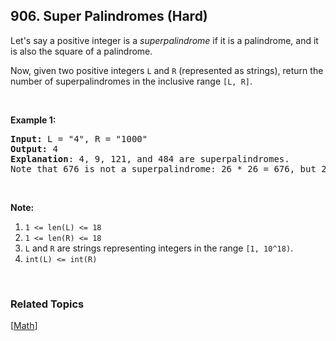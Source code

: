 <!--|This file generated by command(leetcode description); DO NOT EDIT.    |-->
<!--+----------------------------------------------------------------------+-->
<!--|@author    Openset <openset.wang@gmail.com>                           |-->
<!--|@link      https://github.com/openset                                 |-->
<!--|@home      https://github.com/openset/leetcode                        |-->
<!--+----------------------------------------------------------------------+-->

## 906. Super Palindromes (Hard)

<p>Let&#39;s say a positive integer is a&nbsp;<em>superpalindrome</em>&nbsp;if it is a palindrome, and it is also the square of a palindrome.</p>

<p>Now, given two positive&nbsp;integers <code>L</code> and <code>R</code> (represented as strings), return the number of superpalindromes in the inclusive range <code>[L, R]</code>.</p>

<p>&nbsp;</p>

<p><strong>Example 1:</strong></p>

<pre>
<strong>Input: </strong>L = <span id="example-input-1-1">&quot;4&quot;</span>, R = <span id="example-input-1-2">&quot;1000&quot;</span>
<strong>Output: </strong>4
<span><strong>Explanation</strong>: </span>4, 9, 121, and 484 are superpalindromes.
Note that 676 is not a superpalindrome: 26 * 26 = 676, but 26 is not a palindrome.</pre>

<p>&nbsp;</p>

<p><strong>Note:</strong></p>

<ol>
	<li><code>1 &lt;= len(L) &lt;= 18</code></li>
	<li><code>1 &lt;= len(R) &lt;= 18</code></li>
	<li><code>L</code> and <code>R</code> are strings representing integers in the range <code>[1, 10^18)</code>.</li>
	<li><code>int(L) &lt;= int(R)</code></li>
</ol>

<div>
<p>&nbsp;</p>
</div>


### Related Topics
[[Math](https://github.com/openset/leetcode/tree/master/tag/math/README.md)]
